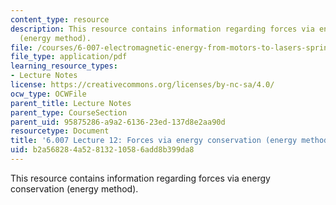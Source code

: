 ```yaml
---
content_type: resource
description: This resource contains information regarding forces via energy conservation
  (energy method).
file: /courses/6-007-electromagnetic-energy-from-motors-to-lasers-spring-2011/b2a568284a52813210586add8b399da8_MIT6_007S11_lec12.pdf
file_type: application/pdf
learning_resource_types:
- Lecture Notes
license: https://creativecommons.org/licenses/by-nc-sa/4.0/
ocw_type: OCWFile
parent_title: Lecture Notes
parent_type: CourseSection
parent_uid: 95875286-a9a2-6136-23ed-137d8e2aa90d
resourcetype: Document
title: '6.007 Lecture 12: Forces via energy conservation (energy method)'
uid: b2a56828-4a52-8132-1058-6add8b399da8
---
```

This resource contains information regarding forces via energy conservation (energy method).